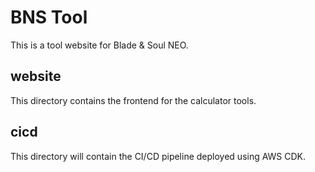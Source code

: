 # BNS Tool

This is a tool website for Blade & Soul NEO.

## website

This directory contains the frontend for the calculator tools.

## cicd

This directory will contain the CI/CD pipeline deployed using AWS CDK.